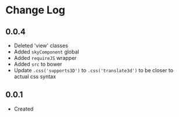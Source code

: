 # Change Log

## 0.0.4

  * Deleted 'view' classes
  * Added `skyComponent` global
  * Added `requireJS` wrapper
  * Added `src` to bower
  * Update `.css('supports3D')` to `.css('translate3d')` to be closer to actual css syntax

## 0.0.1

  * Created